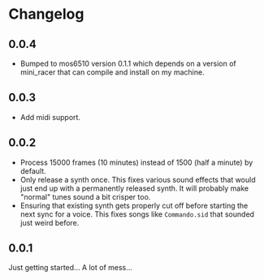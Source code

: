 # Changelog

## 0.0.4
* Bumped to mos6510 version 0.1.1 which depends on a version of mini_racer that can compile
  and install on my machine.

## 0.0.3
* Add midi support.

## 0.0.2
* Process 15000 frames (10 minutes) instead of 1500 (half a minute) by default.
* Only release a synth once. This fixes various sound effects that would just end up with a
  permanently released synth. It will probably make "normal" tunes sound a bit crisper too.
* Ensuring that existing synth gets properly cut off before starting the next sync for a voice.
  This fixes songs like `Commando.sid` that sounded just weird before.

## 0.0.1
Just getting started... A lot of mess...